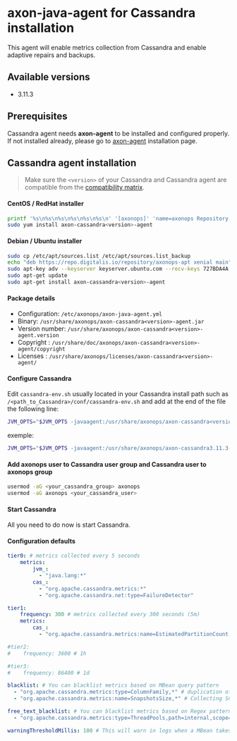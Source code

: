 # axon-java-agent for Cassandra installation

This agent will enable metrics collection from Cassandra and enable adaptive repairs and backups.

## Available versions
* 3.11.3

## Prerequisites

Cassandra agent needs **axon-agent** to be installed and configured properly. If not installed already, please go to [axon-agent](../../axon-agent/install) installation 
page.


## Cassandra agent installation

> Make sure the `<version>` of your Cassandra and Cassandra agent are compatible from the [compatibility matrix](../../compat_matrix/compat_matrix). 


#### CentOS / RedHat installer
``` bash
printf '%s\n%s\n%s\n%s\n%s\n%s\n' '[axonops]' 'name=axonops Repository' 'baseurl=https://repo.digitalis.io/repository/axonops-yum/stable/x64/' 'enabled=1' 'gpgcheck=0' | sudo tee /etc/yum.repos.d/axonops.repo
sudo yum install axon-cassandra<version>-agent
```
#### Debian / Ubuntu installer
``` bash
sudo cp /etc/apt/sources.list /etc/apt/sources.list_backup
echo "deb https://repo.digitalis.io/repository/axonops-apt xenial main" | sudo tee /etc/apt/sources.list.d/axonops.list
sudo apt-key adv --keyserver keyserver.ubuntu.com --recv-keys 727BDA4A
sudo apt-get update
sudo apt-get install axon-cassandra<version>-agent
```

#### Package details

* Configuration: `/etc/axonops/axon-java-agent.yml`
* Binary: `/usr/share/axonops/axon-cassandra<version>-agent.jar`
* Version number: `/usr/share/axonops/axon-cassandra<version>-agent.version`
* Copyright : `/usr/share/doc/axonops/axon-cassandra<version>-agent/copyright`
* Licenses : `/usr/share/axonops/licenses/axon-cassandra<version>-agent/`

#### Configure Cassandra 

Edit `cassandra-env.sh` usually located in your Cassandra install path such as `/<path_to_Cassandra>/conf/cassandra-env.sh` and add at the end of the file the following line:

``` bash 
JVM_OPTS="$JVM_OPTS -javaagent:/usr/share/axonops/axon-cassandra<version>-agent.jar=/etc/axonops/axon-java-agent.yml"
```


exemple:
``` bash
JVM_OPTS="$JVM_OPTS -javaagent:/usr/share/axonops/axon-cassandra3.11.3-agent.jar=/etc/axonops/axon-java-agent.yml"
```
#### Add axonops user to Cassandra user group and Cassandra user to axonops group

``` bash
usermod -aG <your_cassandra_group> axonops
usermod -aG axonops <your_cassandra_user>
```

#### Start Cassandra

All you need to do now is start Cassandra.


#### Configuration defaults

``` yaml
tier0: # metrics collected every 5 seconds
    metrics:
        jvm_:
          - "java.lang:*"
        cas_:
          - "org.apache.cassandra.metrics:*"
          - "org.apache.cassandra.net:type=FailureDetector"

tier1:
    frequency: 300 # metrics collected every 300 seconds (5m)
    metrics:
        cas_:
          - "org.apache.cassandra.metrics:name=EstimatedPartitionCount,*"

#tier2:
#    frequency: 3600 # 1h

#tier3:
#    frequency: 86400 # 1d

blacklist: # You can blacklist metrics based on MBean query pattern
  - "org.apache.cassandra.metrics:type=ColumnFamily,*" # duplication of table metrics
  - "org.apache.cassandra.metrics:name=SnapshotsSize,*" # Collecting SnapshotsSize metrics slows down collection

free_text_blacklist: # You can blacklist metrics based on Regex pattern
  - "org.apache.cassandra.metrics:type=ThreadPools,path=internal,scope=Repair#.*"

warningThresholdMillis: 100 # This will warn in logs when a MBean takes longer than the specified value.
```
